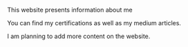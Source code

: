 This website presents information about me

You can find my certifications as well as my medium articles.

I am planning to add more content on the website.
